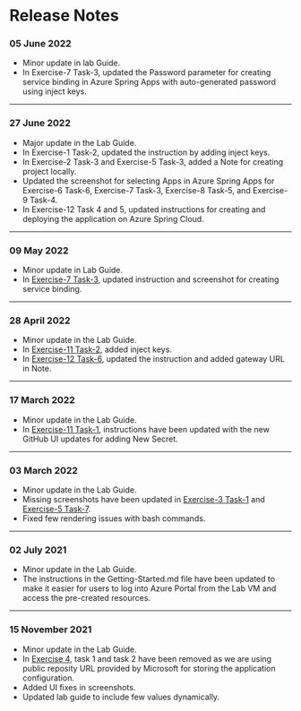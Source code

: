 # Release Notes

### 05 June 2022
- Minor update in lab Guide.
- In Exercise-7 Task-3, updated the Password parameter for creating service binding in Azure Spring Apps with auto-generated password using inject keys.

---------------------------------
### 27 June 2022
- Major update in the Lab Guide.
- In Exercise-1 Task-2, updated the instruction by adding inject keys.
- In Exercise-2 Task-3 and Exercise-5 Task-3, added a Note for creating project locally.
- Updated the screenshot for selecting Apps in Azure Spring Apps for Exercise-6 Task-6, Exercise-7 Task-3, Exercise-8 Task-5, and Exercise-9 Task-4.
- In Exercise-12 Task 4 and 5, updated instructions for creating and deploying the application on Azure Spring Cloud.

---------------------------------

### 09 May 2022
- Minor update in Lab Guide.
 - In [Exercise-7 Task-3](https://github.com/CloudLabsAI-Azure/azure-spring-cloud-training/tree/master/07-build-a-spring-boot-microservice-using-mysql), updated instruction and screenshot for creating service binding.

---------------------------------

### 28 April 2022
- Minor update in the Lab Guide.
 - In [Exercise-11 Task-2](https://github.com/CloudLabsAI-Azure/azure-spring-cloud-training/tree/master/11-configure-ci-cd), added inject keys.
 - In [Exercise-12 Task-6](https://github.com/CloudLabsAI-Azure/azure-spring-cloud-training/tree/master/12-making-microservices-talk-to-each-other), updated the instruction and added gateway URL in Note.

---------------------------------

### 17 March 2022
- Minor update in the Lab Guide.
 - In [Exercise-11 Task-1](https://github.com/CloudLabsAI-Azure/azure-spring-cloud-training/tree/master/11-configure-ci-cd), instructions have been updated with the new GitHub UI updates for adding New Secret.

---------------------------------

### 03 March 2022
- Minor update in the Lab Guide.
 - Missing screenshots have been updated in [Exercise-3 Task-1](https://github.com/CloudLabsAI-Azure/azure-spring-cloud-training/tree/master/03-configure-monitoring) and [Exercise-5 Task-7](https://github.com/CloudLabsAI-Azure/azure-spring-cloud-training/tree/master/05-build-a-spring-boot-microservice-using-spring-cloud-features).
 - Fixed few rendering issues with bash commands.

---------------------------------

### 02 July 2021
- Minor update in the Lab Guide.
 - The instructions in the Getting-Started.md file have been updated to make it easier for users to log into Azure Portal from the Lab VM and access the pre-created resources.

---------------------------------

### 15 November 2021
- Minor update in the Lab Guide.
 - In [Exercise 4](https://github.com/CloudLabsAI-Azure/azure-spring-cloud-training/tree/master/04-configure-a-spring-cloud-config-server), task 1 and task 2 have been removed as we are using public reposity URL provided by Microsoft for storing the application configuration. 
 - Added UI fixes in screenshots.
 - Updated lab guide to include few values dynamically.
